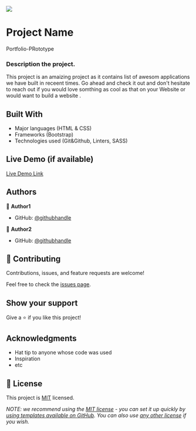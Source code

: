 ![](https://img.shields.io/badge/Microverse-blueviolet)

# Project Name

Portfolio-PRototype

### Description the project.
This project is an amaizing  project as it contains list of awesom applications we have built in receent times.
 Go ahead and check it out and don't hesitate to reach out  if you would love somthing as cool as that on your Website or would want to build a website .


## Built With

- Major languages (HTML & CSS)
- Frameworks (Bootstrap)
- Technologies used (Git&Github, Linters, SASS)

## Live Demo (if available)

[Live Demo Link](https://progress2002.github.io/Portfolio-prototype/)



## Authors

👤 **Author1**

- GitHub: [@githubhandle](https://github.com/Progress2002)

👤 **Author2**

- GitHub: [@githubhandle](https://github.com/Moise-code)

## 🤝 Contributing

Contributions, issues, and feature requests are welcome!

Feel free to check the [issues page](../../issues/).

## Show your support

Give a ⭐️ if you like this project!

## Acknowledgments

- Hat tip to anyone whose code was used
- Inspiration
- etc

## 📝 License

This project is [MIT](./LICENSE) licensed.

_NOTE: we recommend using the [MIT license](https://choosealicense.com/licenses/mit/) - you can set it up quickly by [using templates available on GitHub](https://docs.github.com/en/communities/setting-up-your-project-for-healthy-contributions/adding-a-license-to-a-repository). You can also use [any other license](https://choosealicense.com/licenses/) if you wish._
